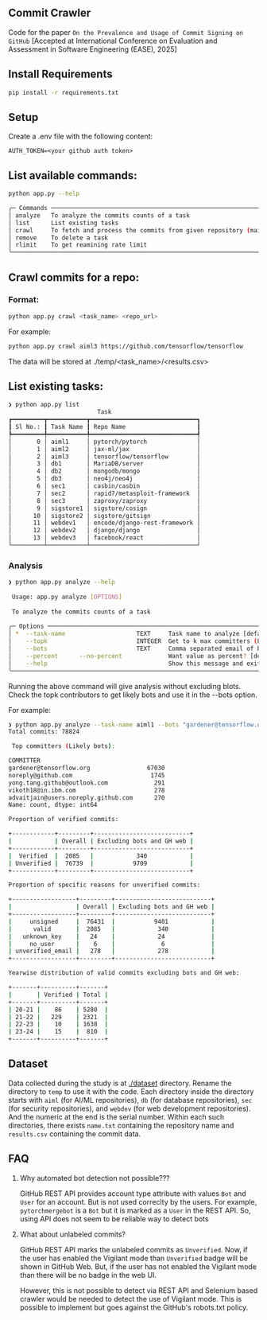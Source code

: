 ## Commit Crawler

Code for the paper `On the Prevalence and Usage of Commit Signing on GitHub` [Accepted at International Conference on Evaluation and Assessment in Software Engineering (EASE), 2025] 

## Install Requirements

```bash
pip install -r requirements.txt

```

## Setup

Create a .env file with the following content:

```
AUTH_TOKEN=<your github auth token>
```

## List available commands:

```bash
python app.py --help

╭─ Commands ──────────────────────────────────────────────────────────────────────────────────────────────────────────────────╮
│ analyze   To analyze the commits counts of a task                                                                           │
│ list      List existing tasks                                                                                               │
│ crawl     To fetch and process the commits from given repository (main branch). Task name is to differentitae between jobs  │
│ remove    To delete a task                                                                                                  │
│ rlimit    To get reamining rate limit                                                                                       │
╰─────────────────────────────────────────────────────────────────────────────────────────────────────────────────────────────╯

```

## Crawl commits for a repo:


### Format:
```bash
python app.py crawl <task_name> <repo_url>
```

For example:

```bash
python app.py crawl aiml3 https://github.com/tensorflow/tensorflow 
```

The data will be stored at ./temp/<task_name>/<results.csv>


## List existing tasks:

```bash
❯ python app.py list
                         Task                         
┏━━━━━━━━━┳━━━━━━━━━━━┳━━━━━━━━━━━━━━━━━━━━━━━━━━━━━━┓
┃ Sl No.: ┃ Task Name ┃ Repo Name                    ┃
┡━━━━━━━━━╇━━━━━━━━━━━╇━━━━━━━━━━━━━━━━━━━━━━━━━━━━━━┩
│       0 │ aiml1     │ pytorch/pytorch              │
│       1 │ aiml2     │ jax-ml/jax                   │
│       2 │ aiml3     │ tensorflow/tensorflow        │
│       3 │ db1       │ MariaDB/server               │
│       4 │ db2       │ mongodb/mongo                │
│       5 │ db3       │ neo4j/neo4j                  │
│       6 │ sec1      │ casbin/casbin                │
│       7 │ sec2      │ rapid7/metasploit-framework  │
│       8 │ sec3      │ zaproxy/zaproxy              │
│       9 │ sigstore1 │ sigstore/cosign              │
│      10 │ sigstore2 │ sigstore/gitsign             │
│      11 │ webdev1   │ encode/django-rest-framework │
│      12 │ webdev2   │ django/django                │
│      13 │ webdev3   │ facebook/react               │
└─────────┴───────────┴──────────────────────────────┘
```

### Analysis

```bash
❯ python app.py analyze --help
                                                                                                             
 Usage: app.py analyze [OPTIONS]                                                                             
                                                                                                             
 To analyze the commits counts of a task                                                                     
                                                                                                             
╭─ Options ─────────────────────────────────────────────────────────────────────────────────────────────────╮
│ *  --task-name                    TEXT     Task name to analyze [default: None] [required]                │
│    --topk                         INTEGER  Get to k max committers (Likely bots) [default: 5]             │
│    --bots                         TEXT     Comma separated email of bots                                  │
│    --percent      --no-percent             Want value as percent? [default: no-percent]                   │
│    --help                                  Show this message and exit.                                    │
╰───────────────────────────────────────────────────────────────────────────────────────────────────────────╯
```

Running the above command will give analysis without excluding blots. Check the topk contributors to get
likely bots and use it in the --bots option.

For example:

```bash
❯ python app.py analyze --task-name aiml1 --bots "gardener@tensorflow.org"
Total commits: 78824

 Top committers (Likely bots):

COMMITTER
gardener@tensorflow.org                67030
noreply@github.com                      1745
yong.tang.github@outlook.com             291
vikoth18@in.ibm.com                      278
advaitjain@users.noreply.github.com      270
Name: count, dtype: int64

Proportion of verified commits:

+------------+---------+---------------------------+
|            | Overall | Excluding bots and GH web |
+------------+---------+---------------------------+
|  Verified  |  2085   |            340            |
| Unverified |  76739  |           9709            |
+------------+---------+---------------------------+

Proportion of specific reasons for unverified commits:

+------------------+---------+---------------------------+
|                  | Overall | Excluding bots and GH web |
+------------------+---------+---------------------------+
|     unsigned     |  76431  |           9401            |
|      valid       |  2085   |            340            |
|   unknown_key    |   24    |            24             |
|     no_user      |    6    |             6             |
| unverified_email |   278   |            278            |
+------------------+---------+---------------------------+

Yearwise distribution of valid commits excluding bots and GH web:

+-------+----------+-------+
|       | Verified | Total |
+-------+----------+-------+
| 20-21 |    86    | 5280  |
| 21-22 |   229    | 2321  |
| 22-23 |    10    | 1638  |
| 23-24 |    15    |  810  |
+-------+----------+-------+
```
## Dataset


Data collected during the study is at [./dataset](./dataset) directory. Rename the directory to `temp` to use it with the code.
Each directory inside the directory starts with `aiml` (for AI/ML repositories), `db` (for database repositories), `sec` (for security repositories), and `webdev` (for web development repositories). And the numeric at the end is the serial number. Within each such directories, there exists `name.txt` containing the repository name and `results.csv` containing the commit data.

## FAQ

1. Why automated bot detection not possible???

    GitHub REST API provides account type attribute with values `Bot` and `User` for an account. But is not used correclty by the users.
    For example, `pytorchmergebot` is a `Bot` but it is marked as a `User` in the REST API. So, using API does not seem to be reliable way
    to detect bots

2. What about unlabeled commits?

    GitHub REST API marks the unlabeled commits as `Unverified`. Now, if the user has enabled the Vigilant mode than `Unverified` badge
    will be shown in GitHub Web. But, if the user has not enabled the Vigilant mode than there will be no badge in the web UI.

    However, this is not possible to detect via REST API and Selenium based crawler would be needed to detect the use of Vigilant mode.
    This is possible to implement but goes against the GitHub's robots.txt policy.
